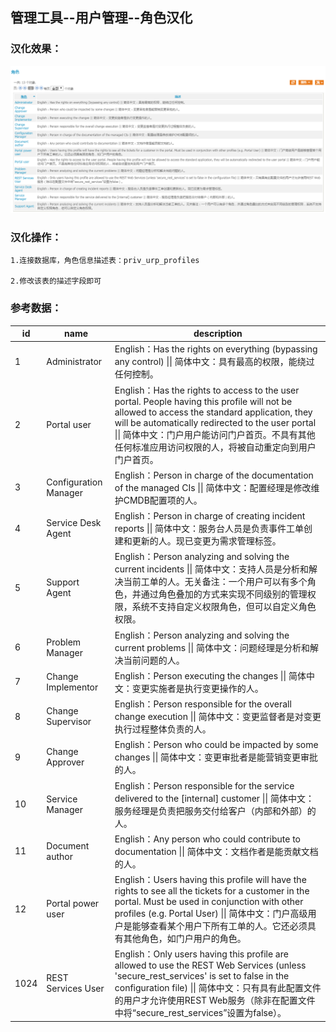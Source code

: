 ##  管理工具--用户管理--角色汉化

### 汉化效果：

![image-20200609094459568](..\assets\juesehanhua.png)

### 汉化操作：
```
1.连接数据库，角色信息描述表：priv_urp_profiles

2.修改该表的描述字段即可
```


### 参考数据：

| id   | name                  | description                                                  |
| ---- | --------------------- | ------------------------------------------------------------ |
| 1    | Administrator         | English：Has the rights on everything (bypassing any control) \|\| 简体中文：具有最高的权限，能绕过任何控制。 |
| 2    | Portal user           | English：Has the rights to access to the user portal. People having this profile will not be allowed to access the standard application, they will be automatically redirected to the user portal \|\| 简体中文：门户用户能访问门户首页。不具有其他任何标准应用访问权限的人，将被自动重定向到用户门户首页。 |
| 3    | Configuration Manager | English：Person in charge of the documentation of the managed CIs \|\| 简体中文：配置经理是修改维护CMDB配置项的人。 |
| 4    | Service Desk Agent    | English：Person in charge of creating incident reports \|\| 简体中文：服务台人员是负责事件工单创建和更新的人。现已变更为需求管理标签。 |
| 5    | Support Agent         | English：Person analyzing and solving the current incidents \|\| 简体中文：支持人员是分析和解决当前工单的人。无关备注：一个用户可以有多个角色，并通过角色叠加的方式来实现不同级别的管理权限，系统不支持自定义权限角色，但可以自定义角色权限。 |
| 6    | Problem Manager       | English：Person analyzing and solving the current problems \|\| 简体中文：问题经理是分析和解决当前问题的人。 |
| 7    | Change Implementor    | English：Person executing the changes \|\| 简体中文：变更实施者是执行变更操作的人。 |
| 8    | Change Supervisor     | English：Person responsible for the overall change execution \|\| 简体中文：变更监督者是对变更执行过程整体负责的人。 |
| 9    | Change Approver       | English：Person who could be impacted by some changes \|\| 简体中文：变更审批者是能营销变更审批的人。 |
| 10   | Service Manager       | English：Person responsible for the service delivered to the [internal] customer \|\| 简体中文：服务经理是负责把服务交付给客户（内部和外部）的人。 |
| 11   | Document author       | English：Any person who could contribute to documentation \|\| 简体中文：文档作者是能贡献文档的人。 |
| 12   | Portal power user     | English：Users having this profile will have the rights to see all the tickets for a customer in the portal. Must be used in conjunction with other profiles (e.g. Portal User) \|\| 简体中文：门户高级用户是能够查看某个用户下所有工单的人。它还必须具有其他角色，如门户用户的角色。 |
| 1024 | REST Services User    | English：Only users having this profile are allowed to use the REST Web Services (unless 'secure_rest_services' is set to false in the configuration file) \|\| 简体中文：只有具有此配置文件的用户才允许使用REST Web服务（除非在配置文件中将“secure_rest_services”设置为false）。 |
